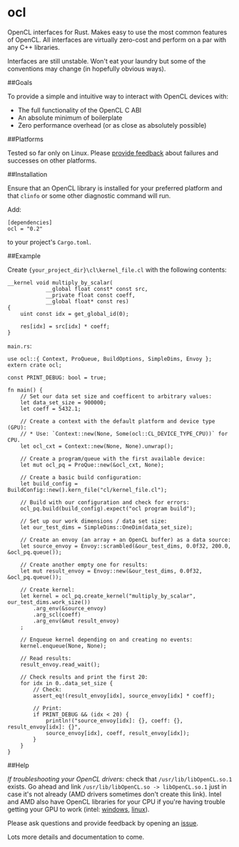 # ocl

OpenCL interfaces for Rust. Makes easy to use the most common features of OpenCL. All interfaces are virtually zero-cost and perform on a par with any C++ libraries.

Interfaces are still unstable. Won't eat your laundry but some of the conventions may change (in hopefully obvious ways).


##Goals

To provide a simple and intuitive way to interact with OpenCL devices with:
- The full functionality of the OpenCL C ABI
- An absolute minimum of boilerplate
- Zero performance overhead (or as close as absolutely possible)


##Platforms

Tested so far only on Linux. Please [provide feedback](https://github.com/cogciprocate/ocl_rust/issues) about failures and successes on other platforms.


##Installation

Ensure that an OpenCL library is installed for your preferred platform and  that `clinfo` or some other diagnostic command will run.

Add:

```
[dependencies]
ocl = "0.2"
```

to your project's `Cargo.toml`.


##Example

Create `{your_project_dir}\cl\kernel_file.cl` with the following contents:

```
__kernel void multiply_by_scalar(
			__global float const* const src,
			__private float const coeff,
			__global float* const res)
{
	uint const idx = get_global_id(0);

	res[idx] = src[idx] * coeff;
}

```

`main.rs`:

```
use ocl::{ Context, ProQueue, BuildOptions, SimpleDims, Envoy };
extern crate ocl;

const PRINT_DEBUG: bool = true;

fn main() {
	// Set our data set size and coefficent to arbitrary values:
	let data_set_size = 900000;
	let coeff = 5432.1;

	// Create a context with the default platform and device type (GPU):
	// * Use: `Context::new(None, Some(ocl::CL_DEVICE_TYPE_CPU))` for CPU.
	let ocl_cxt = Context::new(None, None).unwrap();

	// Create a program/queue with the first available device: 
	let mut ocl_pq = ProQue::new(&ocl_cxt, None);

	// Create a basic build configuration:
	let build_config = BuildConfig::new().kern_file("cl/kernel_file.cl");

	// Build with our configuration and check for errors:
	ocl_pq.build(build_config).expect("ocl program build");

	// Set up our work dimensions / data set size:
	let our_test_dims = SimpleDims::OneDim(data_set_size);

	// Create an envoy (an array + an OpenCL buffer) as a data source:
	let source_envoy = Envoy::scrambled(&our_test_dims, 0.0f32, 200.0, &ocl_pq.queue());

	// Create another empty one for results:
	let mut result_envoy = Envoy::new(&our_test_dims, 0.0f32, &ocl_pq.queue());

	// Create kernel:
	let kernel = ocl_pq.create_kernel("multiply_by_scalar", our_test_dims.work_size())
		.arg_env(&source_envoy)
		.arg_scl(coeff)
		.arg_env(&mut result_envoy)
	;

	// Enqueue kernel depending on and creating no events:
	kernel.enqueue(None, None);

	// Read results:
	result_envoy.read_wait();

	// Check results and print the first 20:
	for idx in 0..data_set_size {
		// Check:
		assert_eq!(result_envoy[idx], source_envoy[idx] * coeff);

		// Print:
		if PRINT_DEBUG && (idx < 20) { 
			println!("source_envoy[idx]: {}, coeff: {}, result_envoy[idx]: {}",
			source_envoy[idx], coeff, result_envoy[idx]); 
		}
	}
}
```


##Help

*If troubleshooting your OpenCL drivers:* check that `/usr/lib/libOpenCL.so.1` exists. Go ahead and link `/usr/lib/libOpenCL.so -> libOpenCL.so.1` just in case it's not already (AMD drivers sometimes don't create this link).  Intel and AMD also have OpenCL libraries for your CPU if you're having trouble getting your GPU to work (intel: [windows](http://registrationcenter.intel.com/irc_nas/5198/opencl_runtime_15.1_x64_setup.msi), [linux](http://registrationcenter.intel.com/irc_nas/5193/opencl_runtime_15.1_x64_5.0.0.57.tgz)). 

Please ask questions and provide feedback by opening an [issue](https://github.com/cogciprocate/ocl_rust/issues).



Lots more details and documentation to come.
